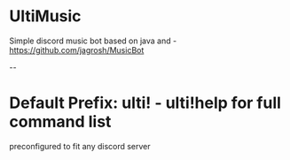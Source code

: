 # UltiMusic
Simple discord music bot based on java and - https://github.com/jagrosh/MusicBot

--
# Default Prefix: ulti! - ulti!help for full command list
preconfigured to fit any discord server
